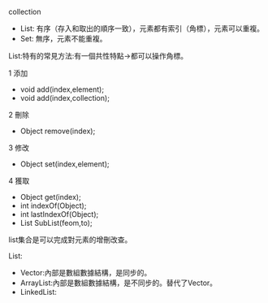 collection
- List: 有序（存入和取出的順序一致），元素都有索引（角標），元素可以重複。
- Set: 無序，元素不能重複。

List:特有的常見方法:有一個共性特點->都可以操作角標。

1 添加
- void add(index,element);
- void add(index,collection);

2 刪除
- Object remove(index);

3 修改
- Object set(index,element);

4 獲取
- Object get(index);
- int indexOf(Object);
- int lastIndexOf(Object);
- List SubList(feom,to);

list集合是可以完成對元素的增刪改查。

List:
- Vector:內部是數組數據結構，是同步的。
- ArrayList:內部是數組數據結構，是不同步的。替代了Vector。
- LinkedList:



